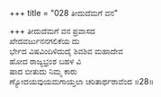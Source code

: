 +++
title = "028 ತೀದುದೆಮಗೆ ವನ"

+++
ತೀದುದೆಮಗೆ ವನ ಪ್ರವಾಸದ  
ಖೇದವರ್ಜುನನಗಲಿಕೆಯ ದು  
ರ್ಭೇದ ವಿಷವಿಂದಿಳಿದುದೈ ಶಿವಶಿವ ಮಹಾದೇವ   
ಹೋದ ರಾಜ್ಯಭ್ರಂಶ ಬಹಳ ವಿ  
ಷಾದ ಬೀತುದು ನಿಮ್ಮ ಕಾರು  
ಣ್ಯೋದಯವುಯಮಗಾಯ್ತಲಾ ಚರಿತಾರ್ಥರಾವೆಂದ      ॥28॥